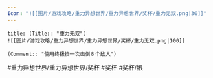 ```yaml
---
Icon: "![[图片/游戏攻略/重力异想世界/重力异想世界/奖杯/重力无双.png|30]]"
---
```

```ad-common-silver-trophy
title: (Title:: "重力无双")
![[图片/游戏攻略/重力异想世界/重力异想世界/奖杯/重力无双.png|100]]

(Comment:: "使用终极技一次击倒８个敌人")
```

#重力异想世界/重力异想世界/奖杯 #奖杯 #奖杯/银
